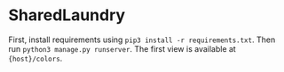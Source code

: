 # SharedLaundry

First, install requirements using `pip3 install -r requirements.txt`. Then run `python3 manage.py runserver`. The first view is available at `{host}/colors`.
